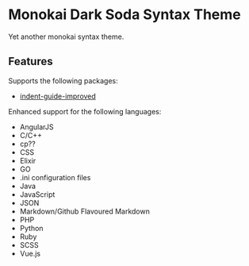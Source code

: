 # Monokai Dark Soda Syntax Theme

Yet another monokai syntax theme.

## Features

Supports the following packages:

 - [indent-guide-improved](https://atom.io/packages/indent-guide-improved)

Enhanced support for the following languages:

 - AngularJS
 - C/C++
 - cp??
 - CSS
 - Elixir
 - GO
 - .ini configuration files
 - Java
 - JavaScript
 - JSON
 - Markdown/Github Flavoured Markdown
 - PHP
 - Python
 - Ruby
 - SCSS
 - Vue.js
